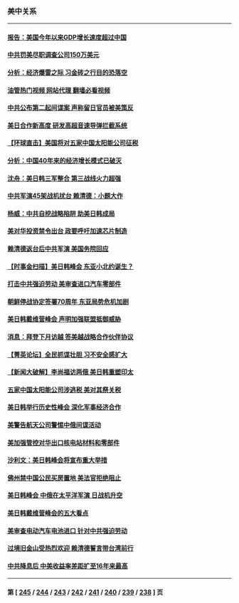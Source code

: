 ### 美中关系
---
#### [报告：美国今年以来GDP增长速度超过中国](../../pages/nf1412576/n14058394.md?08221645) 
#### [中共罚美尽职调查公司150万美元](../../pages/nf1412576/n14058343.md?08221645) 
#### [分析：经济爆雷之际 习金砖之行目的恐落空](../../pages/nf1412576/n14058227.md?08221645) 
#### [油管热门视频 网站代理 翻墙必看视频](http://138.2.39.72:81/youtube.html?epic-marker?08221645)
#### [中共公布第二起间谍案 声称留日官员被美策反](../../pages/nf1412576/n14058134.md?08221645) 
#### [美日合作新高度 研发高超音速导弹拦截系统](../../pages/nf1412576/n14057962.md?08221645) 
#### [【环球直击】美国将对五家中国太阳能公司征税](../../pages/nf1412576/n14057080.md?08221645) 
#### [分析：中国40年来的经济增长模式已破灭](../../pages/nf1412576/n14057952.md?08221645) 
#### [沈舟：美日韩三军整合 第三战线火力超强](../../pages/nf1412576/n14057779.md?08221645) 
#### [中共军演45架战机扰台 赖清德：小题大作](../../pages/nf1412576/n14057440.md?08221645) 
#### [杨威：中共自挖战略陷阱 助美日韩成局](../../pages/nf1412576/n14057265.md?08221645) 
#### [美对华投资禁令出台 政要呼吁加速芯片制造](../../pages/nf1412576/n14054064.md?08221645) 
#### [赖清德返台后中共军演 美国务院回应](../../pages/nf1412576/n14057257.md?08221645) 
#### [【时事金扫描】美日韩峰会 东亚小北约诞生？](../../pages/nf1412576/n14057176.md?08221645) 
#### [打击中共强迫劳动 美审查进口汽车零部件](../../pages/nf1412576/n14057189.md?08221645) 
#### [朝鲜停战协定签署70周年 东亚局势危机加剧](../../pages/nf1412576/n14057002.md?08221645) 
#### [美日韩戴维营峰会 声明加强联盟抵御威胁](../../pages/nf1412576/n14056909.md?08221645) 
#### [消息：拜登下月访越 签美越战略合作伙伴协议](../../pages/nf1412576/n14056913.md?08221645) 
#### [【菁英论坛】全民抓谍壮胆 习不安全感扩大](../../pages/nf1412576/n14056752.md?08221645) 
#### [【新闻大破解】李尚福访两俄 美日韩重塑印太](../../pages/nf1412576/n14056718.md?08221645) 
#### [五家中国太阳能公司涉逃税 美对其祭关税](../../pages/nf1412576/n14056715.md?08221645) 
#### [美日韩举行历史性峰会 深化军事经济合作](../../pages/nf1412576/n14056728.md?08221645) 
#### [美警告航天公司警惕中俄间谍活动](../../pages/nf1412576/n14056694.md?08221645) 
#### [美加强管控对华出口核电站材料和零部件](../../pages/nf1412576/n14056699.md?08221645) 
#### [沙利文：美日韩峰会将宣布重大举措](../../pages/nf1412576/n14056697.md?08221645) 
#### [佛州禁中国公民买房置地 美法官拒绝阻止](../../pages/nf1412576/n14056179.md?08221645) 
#### [美日韩峰会 中俄在太平洋军演 日战机升空](../../pages/nf1412576/n14056604.md?08221645) 
#### [美日韩戴维营峰会的五大看点](../../pages/nf1412576/n14056314.md?08221645) 
#### [美审查电动汽车电池进口 针对中共强迫劳动](../../pages/nf1412576/n14055986.md?08221645) 
#### [过境旧金山受热烈欢迎 赖清德誓言带台湾前行](../../pages/nf1412576/n14055988.md?08221645) 
#### [中共降息后 中美收益率差距扩至16年来最高](../../pages/nf1412576/n14056080.md?08221645) 

---
#### 第 [ [245](./245.md?08221645) / [244](./244.md?08221645) / [243](./243.md?08221645) / [242](./242.md?08221645) / [241](./241.md?08221645) / [240](./240.md?08221645) / [239](./239.md?08221645) / [238](./238.md?08221645) ] 页
